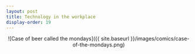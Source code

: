 ```yaml
---
layout: post
title: Technology in the workplace
display-order: 19
---
```


<div style="text-align:center" markdown="1">
![Case of beer called the mondays]({{ site.baseurl }}/images/comics/case-of-the-mondays.png)
</div>
